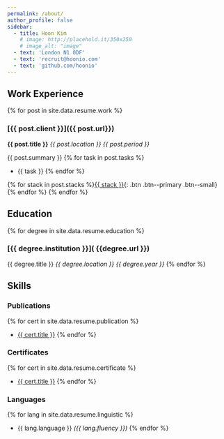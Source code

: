 ```yaml
---
permalink: /about/
author_profile: false
sidebar:
  - title: Hoon Kim
    # image: http://placehold.it/350x250
    # image_alt: "image"
  - text: 'London N1 0DF'
  - text: 'recruit@hoonio.com'
  - text: 'github.com/hoonio'
---
```


## Work Experience

{% for post in site.data.resume.work %}

### [{{ post.client }}]({{ post.url}})

**{{ post.title }}** _{{ post.location }}_ _{{ post.period }}_

{{ post.summary }} {% for task in post.tasks %}
- {{ task }} {% endfor %}

{% for stack in post.stacks %}[{{ stack }}](#){: .btn .btn--primary .btn--small} {% endfor %} {% endfor %}

## Education

{% for degree in site.data.resume.education %}

### [{{ degree.institution }}]( {{degree.url }})

{{ degree.title }} _{{ degree.location }}_ _{{ degree.year }}_ {% endfor %}

## Skills

### Publications
{% for cert in site.data.resume.publication %}
- [{{ cert.title }}]({{cert.link}})
{% endfor %}

### Certificates
{% for cert in site.data.resume.certificate %}
- [{{ cert.title }}]({{cert.link}})
{% endfor %}

### Languages
{% for lang in site.data.resume.linguistic %}
- {{ lang.language }} _({{ lang.fluency }})_
{% endfor %}
